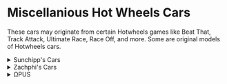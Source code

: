 # Miscellanious Hot Wheels Cars
These cars may originate from certain Hotwheels games like Beat That, Track Attack, Ultimate Race, Race Off, and more. Some are original models of Hotwheels cars.

<details>
  <summary>Sunchipp's Cars</summary>
  
  * [Misc] Creeper
  * [Misc] Radio Flyer (Sunchipp) <br>
  * [Misc] Rollcage (Sunchipp) (NEW MODEL) <br>
  * [Misc] Speedblaster (Sunchipp) (Updated window, added interior, new wheels and rotation jets added) <br>
  * [Misc] Tow Jam (Sunchipp) (Rotation Thrusters Added) (Fixed wheel bug) <br>
  * [Misc] Way 2 Fast (Sunchipp) (updated wheels) <br>
  * [Misc] Radar Ranger (Sunchipp) <br>
  * [Misc] Open Fire (Sunchipp) <br>
  * [Misc] Treadator (Sunchipp) (Grip Thrusters Added) <br>
  * [Misc] Ocelot (Sunchipp) <br>
  * [Misc] Slideout (Sunchipp) <br>
  * [Misc] Sol-Aire CX4 (Sunchipp)
  * [Misc] VW Drag Bus (Sunchipp) <br>
  * [Misc] Silhouette <br>
</details>
<details>
  <summary>Zachphi's Cars</summary>
  
  * hwu-rodgerdodger
</details>
<details>
  <summary>ΩPUS</summary>
  
  * [Misc] Phantasm
  * [Misc] Rogue Hog
</details>
